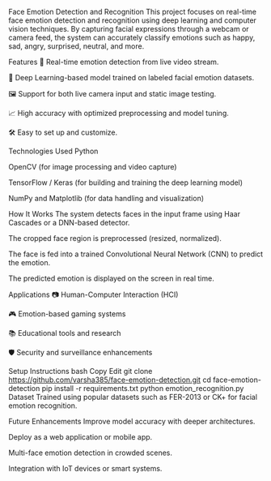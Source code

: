 Face Emotion Detection and Recognition
This project focuses on real-time face emotion detection and recognition using deep learning and computer vision techniques. By capturing facial expressions through a webcam or camera feed, the system can accurately classify emotions such as happy, sad, angry, surprised, neutral, and more.

Features
🎥 Real-time emotion detection from live video stream.

🧠 Deep Learning-based model trained on labeled facial emotion datasets.

🖼️ Support for both live camera input and static image testing.

📈 High accuracy with optimized preprocessing and model tuning.

🛠️ Easy to set up and customize.

Technologies Used
Python

OpenCV (for image processing and video capture)

TensorFlow / Keras (for building and training the deep learning model)

NumPy and Matplotlib (for data handling and visualization)

How It Works
The system detects faces in the input frame using Haar Cascades or a DNN-based detector.

The cropped face region is preprocessed (resized, normalized).

The face is fed into a trained Convolutional Neural Network (CNN) to predict the emotion.

The predicted emotion is displayed on the screen in real time.

Applications
📷 Human-Computer Interaction (HCI)

🎮 Emotion-based gaming systems

📚 Educational tools and research

🛡️ Security and surveillance enhancements

Setup Instructions
bash
Copy
Edit
git clone https://github.com/varsha385/face-emotion-detection.git
cd face-emotion-detection
pip install -r requirements.txt
python emotion_recognition.py
Dataset
Trained using popular datasets such as FER-2013 or CK+ for facial emotion recognition.

Future Enhancements
Improve model accuracy with deeper architectures.

Deploy as a web application or mobile app.

Multi-face emotion detection in crowded scenes.

Integration with IoT devices or smart systems.
